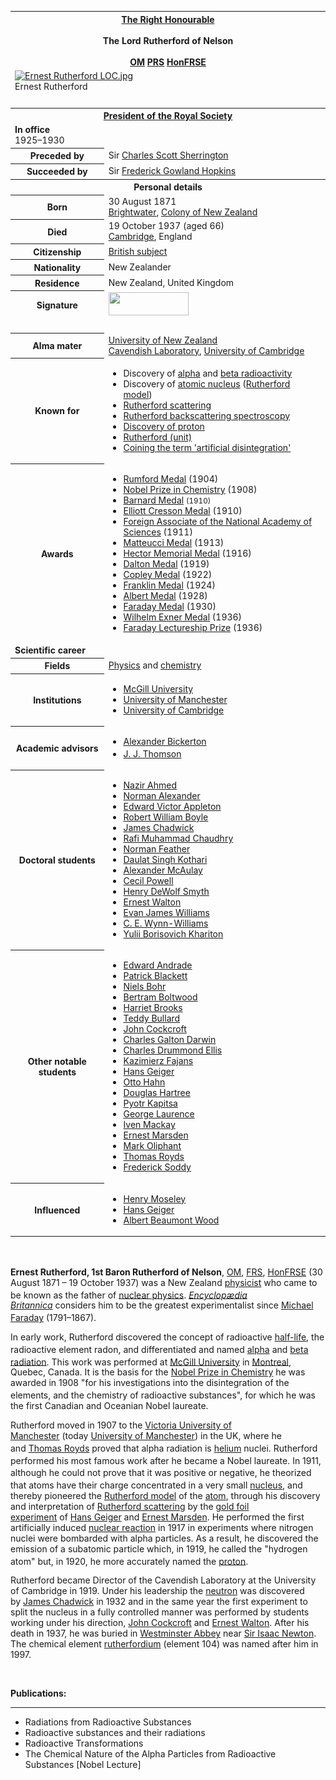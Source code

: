 <table class="infobox vcard">
<tbody>
<tr>
<th colspan="2">
<div class="honorific-prefix"><a title="" href="https://en.wikipedia.org/wiki/The_Right_Honourable">The Right Honourable</a></div>
<br />
<div class="fn">The Lord Rutherford of Nelson</div>
<br />
<div class="honorific-suffix"><span class="noexcerpt nowraplinks"><a class="mw-redirect" title="Member of the Order of Merit" href="https://en.wikipedia.org/wiki/Member_of_the_Order_of_Merit">OM</a>&nbsp;<a class="mw-redirect" title="President of the Royal Society" href="https://en.wikipedia.org/wiki/President_of_the_Royal_Society">PRS</a>&nbsp;<a class="mw-redirect" title="Honorary Fellow of the Royal Society of Edinburgh" href="https://en.wikipedia.org/wiki/Honorary_Fellow_of_the_Royal_Society_of_Edinburgh">HonFRSE</a></span></div>
</th>
</tr>
<tr>
<td colspan="2"><a class="image" href="220px-Ernest_Rutherford_LOC.jpg"><img src="220px-Ernest_Rutherford_LOC.jpg" srcset="220px-Ernest_Rutherford_LOC.jpg" alt="Ernest Rutherford LOC.jpg" width="220" height="295" data-file-width="3190" data-file-height="4279" /></a>
<div>Ernest Rutherford</div>
</td>
</tr>
<tr>
<td colspan="2">&nbsp;</td>
</tr>
<tr>
<th colspan="2"><a title="List of presidents of the Royal Society" href="https://en.wikipedia.org/wiki/List_of_presidents_of_the_Royal_Society">President of the Royal Society</a></th>
</tr>
<tr>
<td colspan="2"><span class="nowrap"><strong>In office</strong></span><br />1925&ndash;1930</td>
</tr>
<tr>
<th scope="row"><span class="nowrap">Preceded by</span></th>
<td>Sir&nbsp;<a title="Charles Scott Sherrington" href="https://en.wikipedia.org/wiki/Charles_Scott_Sherrington">Charles Scott Sherrington</a></td>
</tr>
<tr>
<th scope="row"><span class="nowrap">Succeeded by</span></th>
<td>Sir&nbsp;<a title="Frederick Gowland Hopkins" href="https://en.wikipedia.org/wiki/Frederick_Gowland_Hopkins">Frederick Gowland Hopkins</a></td>
</tr>
<tr>
<th colspan="2">Personal details</th>
</tr>
<tr>
<th scope="row">Born</th>
<td>30 August 1871<br /><a title="Brightwater" href="https://en.wikipedia.org/wiki/Brightwater">Brightwater</a>,&nbsp;<a title="Colony of New Zealand" href="https://en.wikipedia.org/wiki/Colony_of_New_Zealand">Colony of New Zealand</a></td>
</tr>
<tr>
<th scope="row">Died</th>
<td>19 October 1937&nbsp;(aged&nbsp;66)<br /><a title="Cambridge" href="https://en.wikipedia.org/wiki/Cambridge">Cambridge</a>, England</td>
</tr>
<tr>
<th scope="row">Citizenship</th>
<td><a title="British subject" href="https://en.wikipedia.org/wiki/British_subject">British subject</a></td>
</tr>
<tr>
<th scope="row">Nationality</th>
<td>New Zealander</td>
</tr>
<tr>
<th scope="row">Residence</th>
<td>New Zealand, United Kingdom</td>
</tr>
<tr>
<th scope="row">Signature</th>
<td><a class="image" title="Ernest Rutherford's signature" href="Ernest_rutherford_sig.jpg"><img src="Ernest_rutherford_sig.jpg" srcset="Ernest_rutherford_sig.jpg" alt="" width="128" height="37" data-file-width="350" data-file-height="102" /></a></td>
</tr>
<tr>
<td colspan="2">&nbsp;</td>
</tr>
<tr>
<th scope="row">Alma&nbsp;mater</th>
<td><a title="University of New Zealand" href="https://en.wikipedia.org/wiki/University_of_New_Zealand">University of New Zealand</a><br /><a title="Cavendish Laboratory" href="https://en.wikipedia.org/wiki/Cavendish_Laboratory">Cavendish Laboratory</a>,&nbsp;<a title="University of Cambridge" href="https://en.wikipedia.org/wiki/University_of_Cambridge">University of Cambridge</a></td>
</tr>
<tr>
<th scope="row">Known&nbsp;for</th>
<td>
<div class="plainlist">
<ul>
<li>Discovery of&nbsp;<a title="Alpha particle" href="https://en.wikipedia.org/wiki/Alpha_particle">alpha</a>&nbsp;and&nbsp;<a title="Beta particle" href="https://en.wikipedia.org/wiki/Beta_particle">beta radioactivity</a></li>
<li>Discovery of&nbsp;<a title="Atomic nucleus" href="https://en.wikipedia.org/wiki/Atomic_nucleus">atomic nucleus</a>&nbsp;(<a title="Rutherford model" href="https://en.wikipedia.org/wiki/Rutherford_model">Rutherford model</a>)</li>
<li><a title="Rutherford scattering" href="https://en.wikipedia.org/wiki/Rutherford_scattering">Rutherford scattering</a></li>
<li><a class="mw-redirect" title="Rutherford backscattering spectroscopy" href="https://en.wikipedia.org/wiki/Rutherford_backscattering_spectroscopy">Rutherford backscattering spectroscopy</a></li>
<li><a title="Proton" href="https://en.wikipedia.org/wiki/Proton">Discovery of proton</a></li>
<li><a title="Rutherford (unit)" href="https://en.wikipedia.org/wiki/Rutherford_(unit)">Rutherford (unit)</a></li>
<li><a title="Artificial disintegration" href="https://en.wikipedia.org/wiki/Artificial_disintegration">Coining the term 'artificial disintegration'</a></li>
</ul>
</div>
</td>
</tr>
<tr>
<th scope="row">Awards</th>
<td>
<div class="plainlist">
<ul>
<li><a title="Rumford Medal" href="https://en.wikipedia.org/wiki/Rumford_Medal">Rumford Medal</a>&nbsp;(1904)</li>
<li><a title="Nobel Prize in Chemistry" href="https://en.wikipedia.org/wiki/Nobel_Prize_in_Chemistry">Nobel Prize in Chemistry</a>&nbsp;(1908)</li>
<li><a title="Barnard Medal for Meritorious Service to Science" href="https://en.wikipedia.org/wiki/Barnard_Medal_for_Meritorious_Service_to_Science">Barnard Medal</a>&nbsp;<small>(1910)</small></li>
<li><a title="Elliott Cresson Medal" href="https://en.wikipedia.org/wiki/Elliott_Cresson_Medal">Elliott Cresson Medal</a>&nbsp;(1910)</li>
<li><a class="mw-redirect" title="Foreign Associate of the National Academy of Sciences" href="https://en.wikipedia.org/wiki/Foreign_Associate_of_the_National_Academy_of_Sciences">Foreign Associate of the National Academy of Sciences</a>&nbsp;(1911)</li>
<li><a title="Matteucci Medal" href="https://en.wikipedia.org/wiki/Matteucci_Medal">Matteucci Medal</a>&nbsp;(1913)</li>
<li><a class="mw-redirect" title="Hector Memorial Medal" href="https://en.wikipedia.org/wiki/Hector_Memorial_Medal">Hector Memorial Medal</a>&nbsp;(1916)</li>
<li><a class="mw-redirect" title="Dalton Medal" href="https://en.wikipedia.org/wiki/Dalton_Medal">Dalton Medal</a>&nbsp;(1919)</li>
<li><a title="Copley Medal" href="https://en.wikipedia.org/wiki/Copley_Medal">Copley Medal</a>&nbsp;(1922)</li>
<li><a title="Franklin Medal" href="https://en.wikipedia.org/wiki/Franklin_Medal">Franklin Medal</a>&nbsp;(1924)</li>
<li><a title="Albert Medal (Royal Society of Arts)" href="https://en.wikipedia.org/wiki/Albert_Medal_(Royal_Society_of_Arts)">Albert Medal</a>&nbsp;(1928)</li>
<li><a class="mw-redirect" title="Faraday Medal" href="https://en.wikipedia.org/wiki/Faraday_Medal">Faraday Medal</a>&nbsp;(1930)</li>
<li><a title="Wilhelm Exner Medal" href="https://en.wikipedia.org/wiki/Wilhelm_Exner_Medal">Wilhelm Exner Medal</a>&nbsp;(1936)</li>
<li><a title="Faraday Lectureship Prize" href="https://en.wikipedia.org/wiki/Faraday_Lectureship_Prize">Faraday Lectureship Prize</a>&nbsp;(1936)</li>
</ul>
</div>
</td>
</tr>
<tr>
<td colspan="2"><strong>Scientific career</strong></td>
</tr>
<tr>
<th scope="row">Fields</th>
<td class="category"><a title="Physics" href="https://en.wikipedia.org/wiki/Physics">Physics</a>&nbsp;and&nbsp;<a title="Chemistry" href="https://en.wikipedia.org/wiki/Chemistry">chemistry</a></td>
</tr>
<tr>
<th scope="row">Institutions</th>
<td>
<div class="plainlist">
<ul>
<li><a title="McGill University" href="https://en.wikipedia.org/wiki/McGill_University">McGill University</a></li>
<li><a title="Victoria University of Manchester" href="https://en.wikipedia.org/wiki/Victoria_University_of_Manchester">University of Manchester</a></li>
<li><a title="University of Cambridge" href="https://en.wikipedia.org/wiki/University_of_Cambridge">University of Cambridge</a></li>
</ul>
</div>
</td>
</tr>
<tr>
<th scope="row">Academic advisors</th>
<td>
<div class="plainlist">
<ul>
<li><a class="mw-redirect" title="Alexander Bickerton" href="https://en.wikipedia.org/wiki/Alexander_Bickerton">Alexander Bickerton</a></li>
<li><a title="J. J. Thomson" href="https://en.wikipedia.org/wiki/J._J._Thomson">J. J. Thomson</a><sup id="cite_ref-aps_1-0" class="reference"></sup></li>
</ul>
</div>
</td>
</tr>
<tr>
<th scope="row">Doctoral students</th>
<td>
<div class="plainlist">
<ul>
<li><a title="Nazir Ahmed (physicist)" href="https://en.wikipedia.org/wiki/Nazir_Ahmed_(physicist)">Nazir Ahmed</a></li>
<li><a title="Norman Alexander" href="https://en.wikipedia.org/wiki/Norman_Alexander">Norman Alexander</a></li>
<li><a title="Edward Victor Appleton" href="https://en.wikipedia.org/wiki/Edward_Victor_Appleton">Edward Victor Appleton</a></li>
<li><a title="Robert William Boyle" href="https://en.wikipedia.org/wiki/Robert_William_Boyle">Robert William Boyle</a></li>
<li><a title="James Chadwick" href="https://en.wikipedia.org/wiki/James_Chadwick">James Chadwick</a></li>
<li><a title="Rafi Muhammad Chaudhry" href="https://en.wikipedia.org/wiki/Rafi_Muhammad_Chaudhry">Rafi Muhammad Chaudhry</a></li>
<li><a title="Norman Feather" href="https://en.wikipedia.org/wiki/Norman_Feather">Norman Feather</a></li>
<li><a title="Daulat Singh Kothari" href="https://en.wikipedia.org/wiki/Daulat_Singh_Kothari">Daulat Singh Kothari</a></li>
<li><a title="Alexander McAulay" href="https://en.wikipedia.org/wiki/Alexander_McAulay">Alexander McAulay</a></li>
<li><a class="mw-redirect" title="Cecil Powell" href="https://en.wikipedia.org/wiki/Cecil_Powell">Cecil Powell</a></li>
<li><a title="Henry DeWolf Smyth" href="https://en.wikipedia.org/wiki/Henry_DeWolf_Smyth">Henry DeWolf Smyth</a></li>
<li><a title="Ernest Walton" href="https://en.wikipedia.org/wiki/Ernest_Walton">Ernest Walton</a></li>
<li><a title="Evan James Williams" href="https://en.wikipedia.org/wiki/Evan_James_Williams">Evan James Williams</a></li>
<li><a title="C. E. Wynn-Williams" href="https://en.wikipedia.org/wiki/C._E._Wynn-Williams">C. E. Wynn-Williams</a></li>
<li><a class="mw-redirect" title="Yulii Borisovich Khariton" href="https://en.wikipedia.org/wiki/Yulii_Borisovich_Khariton">Yulii Borisovich Khariton</a></li>
</ul>
</div>
</td>
</tr>
<tr>
<th scope="row">Other&nbsp;notable students</th>
<td>
<div class="plainlist">
<ul>
<li><a title="Edward Andrade" href="https://en.wikipedia.org/wiki/Edward_Andrade">Edward Andrade</a></li>
<li><a title="Patrick Blackett" href="https://en.wikipedia.org/wiki/Patrick_Blackett">Patrick Blackett</a></li>
<li><a title="Niels Bohr" href="https://en.wikipedia.org/wiki/Niels_Bohr">Niels Bohr</a></li>
<li><a title="Bertram Boltwood" href="https://en.wikipedia.org/wiki/Bertram_Boltwood">Bertram Boltwood</a></li>
<li><a title="Harriet Brooks" href="https://en.wikipedia.org/wiki/Harriet_Brooks">Harriet Brooks</a></li>
<li><a title="Edward Bullard" href="https://en.wikipedia.org/wiki/Edward_Bullard">Teddy Bullard</a></li>
<li><a title="John Cockcroft" href="https://en.wikipedia.org/wiki/John_Cockcroft">John Cockcroft</a></li>
<li><a title="Charles Galton Darwin" href="https://en.wikipedia.org/wiki/Charles_Galton_Darwin">Charles Galton Darwin</a></li>
<li><a title="Charles Drummond Ellis" href="https://en.wikipedia.org/wiki/Charles_Drummond_Ellis">Charles Drummond Ellis</a></li>
<li><a title="Kazimierz Fajans" href="https://en.wikipedia.org/wiki/Kazimierz_Fajans">Kazimierz Fajans</a></li>
<li><a title="Hans Geiger" href="https://en.wikipedia.org/wiki/Hans_Geiger">Hans Geiger</a></li>
<li><a title="Otto Hahn" href="https://en.wikipedia.org/wiki/Otto_Hahn">Otto Hahn</a></li>
<li><a title="Douglas Hartree" href="https://en.wikipedia.org/wiki/Douglas_Hartree">Douglas Hartree</a></li>
<li><a title="Pyotr Kapitsa" href="https://en.wikipedia.org/wiki/Pyotr_Kapitsa">Pyotr Kapitsa</a></li>
<li><a title="George Laurence" href="https://en.wikipedia.org/wiki/George_Laurence">George Laurence</a></li>
<li><a title="Iven Mackay" href="https://en.wikipedia.org/wiki/Iven_Mackay">Iven Mackay</a></li>
<li><a title="Ernest Marsden" href="https://en.wikipedia.org/wiki/Ernest_Marsden">Ernest Marsden</a></li>
<li><a title="Mark Oliphant" href="https://en.wikipedia.org/wiki/Mark_Oliphant">Mark Oliphant</a></li>
<li><a title="Thomas Royds" href="https://en.wikipedia.org/wiki/Thomas_Royds">Thomas Royds</a></li>
<li><a title="Frederick Soddy" href="https://en.wikipedia.org/wiki/Frederick_Soddy">Frederick Soddy</a></li>
</ul>
</div>
</td>
</tr>
<tr>
<th scope="row">Influenced</th>
<td>
<div class="plainlist">
<ul>
<li><a title="Henry Moseley" href="https://en.wikipedia.org/wiki/Henry_Moseley">Henry Moseley</a></li>
<li><a title="Hans Geiger" href="https://en.wikipedia.org/wiki/Hans_Geiger">Hans Geiger</a></li>
<li><a title="Albert Beaumont Wood" href="https://en.wikipedia.org/wiki/Albert_Beaumont_Wood">Albert Beaumont Wood</a></li>
</ul>
</div>
</td>
</tr>
</tbody>
</table>
</br>
<p><strong>Ernest Rutherford, 1st Baron Rutherford of Nelson</strong>,&nbsp;<span class="noexcerpt nowraplinks"><a class="mw-redirect" title="Member of the Order of Merit" href="https://en.wikipedia.org/wiki/Member_of_the_Order_of_Merit">OM</a>,&nbsp;<a title="Fellow of the Royal Society" href="https://en.wikipedia.org/wiki/Fellow_of_the_Royal_Society">FRS</a>,&nbsp;<a class="mw-redirect" title="Honorary Fellow of the Royal Society of Edinburgh" href="https://en.wikipedia.org/wiki/Honorary_Fellow_of_the_Royal_Society_of_Edinburgh">HonFRSE</a></span><sup id="cite_ref-2" class="reference"></sup>&nbsp;(30 August 1871&nbsp;&ndash; 19 October 1937) was a New Zealand&nbsp;<a title="Physicist" href="https://en.wikipedia.org/wiki/Physicist">physicist</a>&nbsp;who came to be known as the father of&nbsp;<a title="Nuclear physics" href="https://en.wikipedia.org/wiki/Nuclear_physics">nuclear physics</a>.<sup id="cite_ref-eb_3-0" class="reference"></sup>&nbsp;<em><a title="Encyclop&aelig;dia Britannica" href="https://en.wikipedia.org/wiki/Encyclop%C3%A6dia_Britannica">Encyclop&aelig;dia Britannica</a></em>&nbsp;considers him to be the greatest experimentalist since&nbsp;<a title="Michael Faraday" href="https://en.wikipedia.org/wiki/Michael_Faraday">Michael Faraday</a>&nbsp;(1791&ndash;1867).<sup id="cite_ref-eb_3-1" class="reference"></sup></p>
<p>In early work, Rutherford discovered the concept of radioactive&nbsp;<a title="Half-life" href="https://en.wikipedia.org/wiki/Half-life">half-life</a>, the radioactive element radon,<sup id="cite_ref-Cheremisinoff2016_4-0" class="reference"></sup>&nbsp;and differentiated and named&nbsp;<a title="Alpha decay" href="https://en.wikipedia.org/wiki/Alpha_decay">alpha</a>&nbsp;and&nbsp;<a title="Beta particle" href="https://en.wikipedia.org/wiki/Beta_particle">beta radiation</a>.<sup id="cite_ref-5" class="reference"></sup>&nbsp;This work was performed at&nbsp;<a title="McGill University" href="https://en.wikipedia.org/wiki/McGill_University">McGill University</a>&nbsp;in&nbsp;<a title="Montreal" href="https://en.wikipedia.org/wiki/Montreal">Montreal</a>, Quebec, Canada. It is the basis for the&nbsp;<a title="Nobel Prize in Chemistry" href="https://en.wikipedia.org/wiki/Nobel_Prize_in_Chemistry">Nobel Prize in Chemistry</a>&nbsp;he was awarded in 1908 "for his investigations into the disintegration of the elements, and the chemistry of radioactive substances",<sup id="cite_ref-nobelprize_6-0" class="reference"></sup>&nbsp;for which he was the first Canadian and Oceanian Nobel laureate.</p>
<p>Rutherford moved in 1907 to the&nbsp;<a title="Victoria University of Manchester" href="https://en.wikipedia.org/wiki/Victoria_University_of_Manchester">Victoria University of Manchester</a>&nbsp;(today&nbsp;<a title="University of Manchester" href="https://en.wikipedia.org/wiki/University_of_Manchester">University of Manchester</a>) in the UK, where he and&nbsp;<a title="Thomas Royds" href="https://en.wikipedia.org/wiki/Thomas_Royds">Thomas Royds</a>&nbsp;proved that alpha radiation is&nbsp;<a title="Helium" href="https://en.wikipedia.org/wiki/Helium">helium</a>&nbsp;nuclei.<sup id="cite_ref-rutherford.org.nz_7-0" class="reference"></sup><sup id="cite_ref-8" class="reference"></sup>&nbsp;Rutherford performed his most famous work after he became a Nobel laureate.<sup id="cite_ref-nobelprize_6-1" class="reference"></sup>&nbsp;In 1911, although he could not prove that it was positive or negative,<sup id="cite_ref-charge_9-0" class="reference"></sup>&nbsp;he theorized that atoms have their charge concentrated in a very small&nbsp;<a title="Atomic nucleus" href="https://en.wikipedia.org/wiki/Atomic_nucleus">nucleus</a>,<sup id="cite_ref-10" class="reference"></sup>&nbsp;and thereby pioneered the&nbsp;<a title="Rutherford model" href="https://en.wikipedia.org/wiki/Rutherford_model">Rutherford model</a>&nbsp;of the&nbsp;<a title="Atom" href="https://en.wikipedia.org/wiki/Atom">atom</a>, through his discovery and interpretation of&nbsp;<a title="Rutherford scattering" href="https://en.wikipedia.org/wiki/Rutherford_scattering">Rutherford scattering</a>&nbsp;by the&nbsp;<a class="mw-redirect" title="Gold foil experiment" href="https://en.wikipedia.org/wiki/Gold_foil_experiment">gold foil experiment</a>&nbsp;of&nbsp;<a title="Hans Geiger" href="https://en.wikipedia.org/wiki/Hans_Geiger">Hans Geiger</a>&nbsp;and&nbsp;<a title="Ernest Marsden" href="https://en.wikipedia.org/wiki/Ernest_Marsden">Ernest Marsden</a>. He performed the first artificially induced&nbsp;<a title="Nuclear reaction" href="https://en.wikipedia.org/wiki/Nuclear_reaction">nuclear reaction</a>&nbsp;in 1917 in experiments where nitrogen nuclei were bombarded with alpha particles. As a result, he discovered the emission of a subatomic particle which, in 1919, he called the "hydrogen atom" but, in 1920, he more accurately named the&nbsp;<a title="Proton" href="https://en.wikipedia.org/wiki/Proton">proton</a>.<sup id="cite_ref-11" class="reference"></sup><sup id="cite_ref-12" class="reference"></sup></p>
<p>Rutherford became Director of the Cavendish Laboratory at the University of Cambridge in 1919. Under his leadership the&nbsp;<a title="Neutron" href="https://en.wikipedia.org/wiki/Neutron">neutron</a>&nbsp;was discovered by&nbsp;<a title="James Chadwick" href="https://en.wikipedia.org/wiki/James_Chadwick">James Chadwick</a>&nbsp;in 1932 and in the same year the first experiment to split the nucleus in a fully controlled manner was performed by students working under his direction,&nbsp;<a title="John Cockcroft" href="https://en.wikipedia.org/wiki/John_Cockcroft">John Cockcroft</a>&nbsp;and&nbsp;<a title="Ernest Walton" href="https://en.wikipedia.org/wiki/Ernest_Walton">Ernest Walton</a>. After his death in 1937, he was buried in&nbsp;<a title="Westminster Abbey" href="https://en.wikipedia.org/wiki/Westminster_Abbey">Westminster Abbey</a>&nbsp;near&nbsp;<a class="mw-redirect" title="Sir Isaac Newton" href="https://en.wikipedia.org/wiki/Sir_Isaac_Newton">Sir Isaac Newton</a>. The chemical element&nbsp;<a title="Rutherfordium" href="https://en.wikipedia.org/wiki/Rutherfordium">rutherfordium</a>&nbsp;(element 104) was named after him in 1997.</p>

</br>
<p><strong> Publications: </strong></p>
<hr>
<ul>


 <li><a target="_blank" href="https://github.com/manjunath5496/Ernest-Rutherford-Papers/blob/master/tst(144).pdf" style="text-decoration:none;">Radiations from Radioactive Substances</a></li>
                            
 <li><a target="_blank" href="https://github.com/manjunath5496/Ernest-Rutherford-Papers/blob/master/tst(145).pdf" style="text-decoration:none;">Radioactive substances and their radiations</a></li>

<li><a target="_blank" href="https://github.com/manjunath5496/Ernest-Rutherford-Papers/blob/master/tst(146).pdf" style="text-decoration:none;">Radioactive Transformations</a></li>
<li><a target="_blank" href="https://github.com/manjunath5496/Ernest-Rutherford-Papers/blob/master/tst(229).pdf" style="text-decoration:none;">The Chemical Nature of the Alpha Particles from Radioactive Substances [Nobel Lecture]</a></li>
                          
</ul>

</br>
